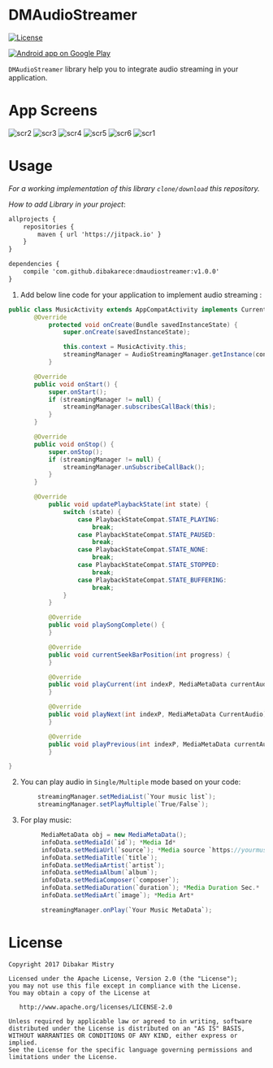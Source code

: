 DMAudioStreamer
==================

[![License](https://img.shields.io/github/license/blipinsk/StaggeredAnimationGroup.svg?style=flat)](https://www.apache.org/licenses/LICENSE-2.0)

<a href="https://play.google.com/store/apps/details?id=dm.audiostreamerdemo">
  <img alt="Android app on Google Play" src="https://developer.android.com/images/brand/en_app_rgb_wo_45.png" />
</a>

`DMAudioStreamer` library help you to integrate audio streaming in your application.

App Screens
=====
![scr2](https://user-images.githubusercontent.com/10453203/31852066-f53dcf92-b68e-11e7-821c-683c5d540b23.png)
![scr3](https://user-images.githubusercontent.com/10453203/31852069-0256ecd6-b68f-11e7-84fe-38e725a4b6f5.png)
![scr4](https://user-images.githubusercontent.com/10453203/31852070-04bdf492-b68f-11e7-8c92-1ec26b2042db.png)
![scr5](https://user-images.githubusercontent.com/10453203/31852072-081aadb0-b68f-11e7-84da-372ab3dca009.png)
![scr6](https://user-images.githubusercontent.com/10453203/31852075-0bf357fc-b68f-11e7-93f0-7cba38d4974b.png)
![scr1](https://user-images.githubusercontent.com/10453203/31852076-0ff03636-b68f-11e7-8881-d0cd4d540966.png)

Usage
=====
*For a working implementation of this library `clone/download` this repository.*

*How to add Library in your project*:
```xml
allprojects {
	repositories {
		maven { url 'https://jitpack.io' }
	}
}
```
```xml
dependencies {
    compile 'com.github.dibakarece:dmaudiostreamer:v1.0.0'
}
```

1. Add below line code for your application to implement audio streaming :

```java
public class MusicActivity extends AppCompatActivity implements CurrentSessionCallback{
       @Override
           protected void onCreate(Bundle savedInstanceState) {
               super.onCreate(savedInstanceState);

               this.context = MusicActivity.this;
               streamingManager = AudioStreamingManager.getInstance(context);
           }

       @Override
       public void onStart() {
           super.onStart();
           if (streamingManager != null) {
               streamingManager.subscribesCallBack(this);
           }
       }

       @Override
       public void onStop() {
           super.onStop();
           if (streamingManager != null) {
               streamingManager.unSubscribeCallBack();
           }
       }

       @Override
           public void updatePlaybackState(int state) {
               switch (state) {
                   case PlaybackStateCompat.STATE_PLAYING:
                       break;
                   case PlaybackStateCompat.STATE_PAUSED:
                       break;
                   case PlaybackStateCompat.STATE_NONE:
                       break;
                   case PlaybackStateCompat.STATE_STOPPED:
                       break;
                   case PlaybackStateCompat.STATE_BUFFERING:
                       break;
               }
           }

           @Override
           public void playSongComplete() {
           }

           @Override
           public void currentSeekBarPosition(int progress) {
           }

           @Override
           public void playCurrent(int indexP, MediaMetaData currentAudio) {
           }

           @Override
           public void playNext(int indexP, MediaMetaData CurrentAudio) {
           }

           @Override
           public void playPrevious(int indexP, MediaMetaData currentAudio) {
           }

}
```

2. You can play audio in `Single/Multiple` mode based on your code:

```java
        streamingManager.setMediaList(`Your music list`);
        streamingManager.setPlayMultiple(`True/False`);
```

3. For play music:

```java
         MediaMetaData obj = new MediaMetaData();
         infoData.setMediaId(`id`); *Media Id*
         infoData.setMediaUrl(`source`); *Media source `https://yourmusicsource/talkies.mp3`*
         infoData.setMediaTitle(`title`);
         infoData.setMediaArtist(`artist`);
         infoData.setMediaAlbum(`album`);
         infoData.setMediaComposer(`composer`);
         infoData.setMediaDuration(`duration`); *Media Duration Sec.*
         infoData.setMediaArt(`image`); *Media Art*

         streamingManager.onPlay(`Your Music MetaData`);
```


License
=======

    Copyright 2017 Dibakar Mistry

    Licensed under the Apache License, Version 2.0 (the "License");
    you may not use this file except in compliance with the License.
    You may obtain a copy of the License at

       http://www.apache.org/licenses/LICENSE-2.0

    Unless required by applicable law or agreed to in writing, software
    distributed under the License is distributed on an "AS IS" BASIS,
    WITHOUT WARRANTIES OR CONDITIONS OF ANY KIND, either express or implied.
    See the License for the specific language governing permissions and
    limitations under the License.
